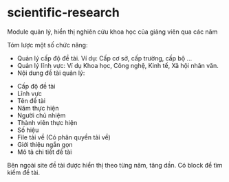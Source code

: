# scientific-research

Module quản lý, hiển thị nghiên cứu khoa học của giảng viên qua các năm

Tóm lược một số chức năng:

- Quản lý cấp độ đề tài. Ví dụ: Cấp cơ sở, cấp trường, cấp bộ ...
- Quản lý lĩnh vực: Ví dụ Khoa học, Công nghệ, Kinh tế, Xã hội nhân văn.
- Nội dung đề tài quản lý:
+ Cấp độ đề tài
+ Lĩnh vực
+ Tên đề tài
+ Năm thực hiện
+ Người chủ nhiệm
+ Thành viên thực hiện
+ Số hiệu
+ File tải về (Có phân quyền tải về)
+ Giới thiệu ngắn gọn
+ Mô tả chi tiết đề tài

Bên ngoài site đề tài được hiển thị theo từng năm, tăng dần.
Có block để tìm kiếm đề tài.
